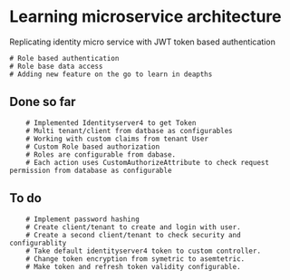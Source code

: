 # Learning microservice architecture 

Replicating identity micro service with JWT token based authentication

    # Role based authentication
    # Role base data access
    # Adding new feature on the go to learn in deapths

## Done so far
        # Implemented Identityserver4 to get Token
        # Multi tenant/client from datbase as configurables
        # Working with custom claims from tenant User
        # Custom Role based authorization
        # Roles are configurable from dabase.
        # Each action uses CustomAuthorizeAttribute to check request permission from database as configurable
## To do
        # Implement password hashing
        # Create client/tenant to create and login with user.
        # Create a second client/tenant to check security and configurablity
        # Take default identityserver4 token to custom controller.
        # Change token encryption from symetric to asemtetric.
        # Make token and refresh token validity configurable.
